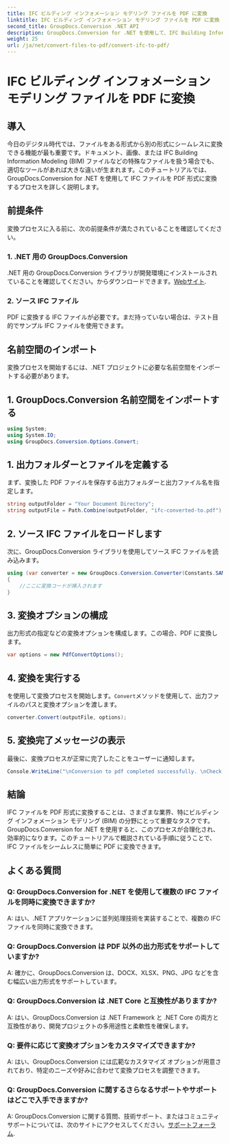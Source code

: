 ```yaml
---
title: IFC ビルディング インフォメーション モデリング ファイルを PDF に変換
linktitle: IFC ビルディング インフォメーション モデリング ファイルを PDF に変換
second_title: GroupDocs.Conversion .NET API
description: GroupDocs.Conversion for .NET を使用して、IFC Building Information Modeling ファイルを PDF 形式に簡単に変換する方法を学びます。
weight: 25
url: /ja/net/convert-files-to-pdf/convert-ifc-to-pdf/
---
```


# IFC ビルディング インフォメーション モデリング ファイルを PDF に変換

## 導入
今日のデジタル時代では、ファイルをある形式から別の形式にシームレスに変換できる機能が最も重要です。ドキュメント、画像、または IFC Building Information Modeling (BIM) ファイルなどの特殊なファイルを扱う場合でも、適切なツールがあれば大きな違いが生まれます。このチュートリアルでは、GroupDocs.Conversion for .NET を使用して IFC ファイルを PDF 形式に変換するプロセスを詳しく説明します。 
## 前提条件
変換プロセスに入る前に、次の前提条件が満たされていることを確認してください。
### 1. .NET 用の GroupDocs.Conversion
 .NET 用の GroupDocs.Conversion ライブラリが開発環境にインストールされていることを確認してください。からダウンロードできます。[Webサイト](https://releases.groupdocs.com/conversion/net/).
### 2. ソース IFC ファイル
PDF に変換する IFC ファイルが必要です。まだ持っていない場合は、テスト目的でサンプル IFC ファイルを使用できます。

## 名前空間のインポート
変換プロセスを開始するには、.NET プロジェクトに必要な名前空間をインポートする必要があります。 
## 1. GroupDocs.Conversion 名前空間をインポートする
```csharp
using System;
using System.IO;
using GroupDocs.Conversion.Options.Convert;
```
## 1. 出力フォルダーとファイルを定義する
まず、変換した PDF ファイルを保存する出力フォルダーと出力ファイル名を指定します。
```csharp
string outputFolder = "Your Document Directory";
string outputFile = Path.Combine(outputFolder, "ifc-converted-to.pdf");
```
## 2. ソース IFC ファイルをロードします
次に、GroupDocs.Conversion ライブラリを使用してソース IFC ファイルを読み込みます。
```csharp
using (var converter = new GroupDocs.Conversion.Converter(Constants.SAMPLE_IFC))
{
    //ここに変換コードが挿入されます
}
```
## 3. 変換オプションの構成
出力形式の指定などの変換オプションを構成します。この場合、PDF に変換します。
```csharp
var options = new PdfConvertOptions();
```
## 4. 変換を実行する
を使用して変換プロセスを開始します。`Convert`メソッドを使用して、出力ファイルのパスと変換オプションを渡します。
```csharp
converter.Convert(outputFile, options);
```
## 5. 変換完了メッセージの表示
最後に、変換プロセスが正常に完了したことをユーザーに通知します。
```csharp
Console.WriteLine("\nConversion to pdf completed successfully. \nCheck output in {0}", outputFolder);
```

## 結論
IFC ファイルを PDF 形式に変換することは、さまざまな業界、特にビルディング インフォメーション モデリング (BIM) の分野にとって重要なタスクです。 GroupDocs.Conversion for .NET を使用すると、このプロセスが合理化され、効率的になります。このチュートリアルで概説されている手順に従うことで、IFC ファイルをシームレスに簡単に PDF に変換できます。
## よくある質問
### Q: GroupDocs.Conversion for .NET を使用して複数の IFC ファイルを同時に変換できますか?
A: はい、.NET アプリケーションに並列処理技術を実装することで、複数の IFC ファイルを同時に変換できます。
### Q: GroupDocs.Conversion は PDF 以外の出力形式をサポートしていますか?
A: 確かに、GroupDocs.Conversion は、DOCX、XLSX、PNG、JPG などを含む幅広い出力形式をサポートしています。
### Q: GroupDocs.Conversion は .NET Core と互換性がありますか?
A: はい、GroupDocs.Conversion は .NET Framework と .NET Core の両方と互換性があり、開発プロジェクトの多用途性と柔軟性を確保します。
### Q: 要件に応じて変換オプションをカスタマイズできますか?
A: はい、GroupDocs.Conversion には広範なカスタマイズ オプションが用意されており、特定のニーズや好みに合わせて変換プロセスを調整できます。
### Q: GroupDocs.Conversion に関するさらなるサポートやサポートはどこで入手できますか?
A: GroupDocs.Conversion に関する質問、技術サポート、またはコミュニティ サポートについては、次のサイトにアクセスしてください。[サポートフォーラム](https://forum.groupdocs.com/c/conversion/11).